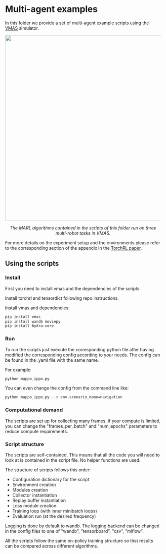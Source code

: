 # Multi-agent examples

In this folder we provide a set of multi-agent example scripts using the [VMAS](https://github.com/proroklab/VectorizedMultiAgentSimulator) simulator.

<p align="center">
<img src="https://pytorch.s3.amazonaws.com/torchrl/github-artifacts/img/marl_vmas.png" width="600px">
</p>

<center><i>The MARL algorithms contained in the scripts of this folder run on three multi-robot tasks in VMAS.</i></center>

For more details on the experiment setup and the environments please refer to the corresponding section of the appendix in the [TorchRL paper](https://arxiv.org/abs/2306.00577).

## Using the scripts

### Install

First you need to install vmas and the dependencies of the scripts.

Install torchrl and tensordict following repo instructions.

Install vmas and dependencies:

```bash
pip install vmas
pip install wandb moviepy
pip install hydra-core
```

### Run

To run the scripts just execute the corresponding python file after having modified the corresponding config 
according to your needs.
The config can be found in the .yaml file with the same name.

For example:
```bash
python mappo_ippo.py
```

You can even change the config from the command line like:

```bash
python mappo_ippo.py --m env.scenario_name=navigation
```

### Computational demand
The scripts are set up for collecting many frames, if your compute is limited, you can change the "frames_per_batch" 
and "num_epochs" parameters to reduce compute requirements.

### Script structure

The scripts are self-contained.
This means that all the code you will need to look at is contained in the script file. 
No helper functions are used.

The structure of scripts follows this order:
- Configuration dictionary for the script
- Environment creation
- Modules creation
- Collector instantiation
- Replay buffer instantiation
- Loss module creation
- Training loop (with inner minibatch loops)
- Evaluation run (at the desired frequency)

Logging is done by default to wandb.
The logging backend can be changed in the config files to one of "wandb", "tensorboard", "csv", "mlflow".

All the scripts follow the same on-policy training structure so that results can be compared across different algorithms.

